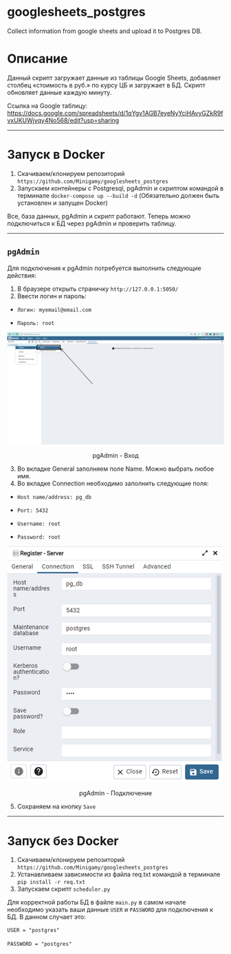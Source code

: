 # googlesheets_postgres
Collect information from google sheets and upload it to Postgres DB.

# Описание
Данный скрипт загружает данные из таблицы Google Sheets, добавляет столбец «стоимость в руб.» по курсу ЦБ и загружает в БД.
Скрипт обновляет данные каждую минуту.

Ссылка на Google таблицу:
https://docs.google.com/spreadsheets/d/1qYgv1AGB7eyeNyYciHAvyGZkR9fvxUKUWjvqy4No568/edit?usp=sharing

***
# Запуск в Docker
1) Скачиваем/клонируем репозиторий `https://github.com/Minigamy/googlesheets_postgres`
2) Запускаем контейнеры с Postgresql, pgAdmin и скриптом командой в терминале `docker-compose up --build -d` (Обязательно должен быть установлен и запущен Docker)

Все, база данных, pgAdmin и скрипт работают. Теперь можно подключиться к БД через pgAdmin и проверить таблицу.

***
## `pgAdmin`

Для подключения к pgAdmin потребуется выполнить следующие действия:
1) В браузере открыть страничку `http://127.0.0.1:5050/`
2) Ввести логин и пароль:
*     Логин: myemail@email.com
*     Пароль: root
![Скриншот](https://github.com/Minigamy/Django_PG-in-Docker/blob/0abcb081a973670c7acaea74a0c0b810a2e85b8f/media/pgadmin_start.png)
<p align="center">pgAdmin - Вход</p> 

3) Во вкладке General заполняем поле Name. Можно выбрать любое имя.
4) Во вкладке Connection необходимо заполнить следующие поля:
*     Host name/address: pg_db
*     Port: 5432
*     Username: root
*     Password: root
![Скриншот](https://github.com/Minigamy/Django_PG-in-Docker/blob/0abcb081a973670c7acaea74a0c0b810a2e85b8f/media/pgadmin_connect.png)
<p align="center">pgAdmin - Подключение</p> 

5) Сохраняем на кнопку `Save`


***
# Запуск без Docker

1) Скачиваем/клонируем репозиторий `https://github.com/Minigamy/googlesheets_postgres`
2) Устанавливаем зависимости из файла req.txt командой в терминале `pip install -r req.txt`
3) Запускаем скрипт `scheduler.py`

Для корректной работы БД в файле `main.py` в самом начале необходимо указать ваши данные `USER` и `PASSWORD` для подключения к БД.
В данном случает это:

    USER = "postgres"

    PASSWORD = "postgres"

